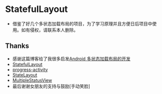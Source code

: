 # StatefulLayout
- 借鉴了好几个多状态加载布局的项目，为了学习原理并且方便日后项目中使用。如有侵权，请联系本人删除。
## Thanks
- 感谢这篇博客给了我很多启发[Android 多状态加载布局的开发](http://blog.csdn.net/maoruibin9035/article/details/71091390)
- [StatefulLayout](https://github.com/gturedi/StatefulLayout)
- [progress-activity](https://github.com/vlonjatg/progress-activity)
- [StateLayout](https://github.com/lufficc/StateLayout)
- [MultipleStatusView](https://github.com/qyxxjd/MultipleStatusView)
- 最后谢谢女朋友的支持与鼓励[手动笑脸]
